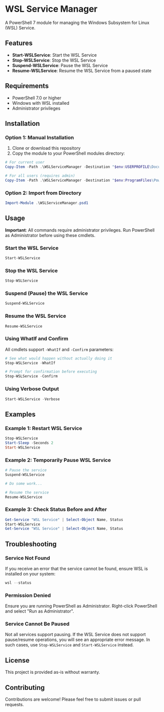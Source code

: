 # WSL Service Manager

A PowerShell 7 module for managing the Windows Subsystem for Linux (WSL) Service.

## Features

- **Start-WSLService**: Start the WSL Service
- **Stop-WSLService**: Stop the WSL Service
- **Suspend-WSLService**: Pause the WSL Service
- **Resume-WSLService**: Resume the WSL Service from a paused state

## Requirements

- PowerShell 7.0 or higher
- Windows with WSL installed
- Administrator privileges

## Installation

### Option 1: Manual Installation

1. Clone or download this repository
2. Copy the module to your PowerShell modules directory:

```powershell
# For current user
Copy-Item -Path .\WSLServiceManager -Destination "$env:USERPROFILE\Documents\PowerShell\Modules\" -Recurse

# For all users (requires admin)
Copy-Item -Path .\WSLServiceManager -Destination "$env:ProgramFiles\PowerShell\Modules\" -Recurse
```

### Option 2: Import from Directory

```powershell
Import-Module .\WSLServiceManager.psd1
```

## Usage

**Important**: All commands require administrator privileges. Run PowerShell as Administrator before using these cmdlets.

### Start the WSL Service

```powershell
Start-WSLService
```

### Stop the WSL Service

```powershell
Stop-WSLService
```

### Suspend (Pause) the WSL Service

```powershell
Suspend-WSLService
```

### Resume the WSL Service

```powershell
Resume-WSLService
```

### Using WhatIf and Confirm

All cmdlets support `-WhatIf` and `-Confirm` parameters:

```powershell
# See what would happen without actually doing it
Stop-WSLService -WhatIf

# Prompt for confirmation before executing
Stop-WSLService -Confirm
```

### Using Verbose Output

```powershell
Start-WSLService -Verbose
```

## Examples

### Example 1: Restart WSL Service

```powershell
Stop-WSLService
Start-Sleep -Seconds 2
Start-WSLService
```

### Example 2: Temporarily Pause WSL Service

```powershell
# Pause the service
Suspend-WSLService

# Do some work...

# Resume the service
Resume-WSLService
```

### Example 3: Check Status Before and After

```powershell
Get-Service "WSL Service" | Select-Object Name, Status
Start-WSLService
Get-Service "WSL Service" | Select-Object Name, Status
```

## Troubleshooting

### Service Not Found

If you receive an error that the service cannot be found, ensure WSL is installed on your system:

```powershell
wsl --status
```

### Permission Denied

Ensure you are running PowerShell as Administrator. Right-click PowerShell and select "Run as Administrator".

### Service Cannot Be Paused

Not all services support pausing. If the WSL Service does not support pause/resume operations, you will see an appropriate error message. In such cases, use `Stop-WSLService` and `Start-WSLService` instead.

## License

This project is provided as-is without warranty.

## Contributing

Contributions are welcome! Please feel free to submit issues or pull requests.
